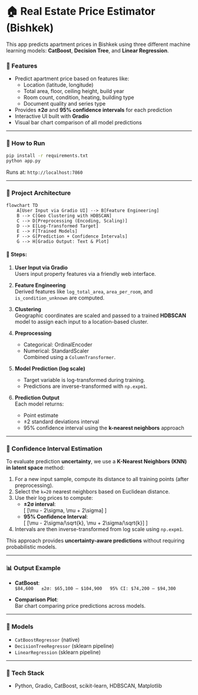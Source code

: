 # 🏠 Real Estate Price Estimator (Bishkek)

This app predicts apartment prices in Bishkek using three different machine learning models: **CatBoost**, **Decision Tree**, and **Linear Regression**.

### 🔮 Features
- Predict apartment price based on features like:
  - Location (latitude, longitude)
  - Total area, floor, ceiling height, build year
  - Room count, condition, heating, building type
  - Document quality and series type
- Provides **±2σ** and **95% confidence intervals** for each prediction
- Interactive UI built with **Gradio**
- Visual bar chart comparison of all model predictions

---

### 🚀 How to Run

```bash
pip install -r requirements.txt
python app.py
```

Runs at: `http://localhost:7860`

---

### 📐 Project Architecture

```mermaid
flowchart TD
    A[User Input via Gradio UI] --> B[Feature Engineering]
    B --> C[Geo Clustering with HDBSCAN]
    C --> D[Preprocessing (Encoding, Scaling)]
    D --> E[Log-Transformed Target]
    E --> F[Trained Models]
    F --> G[Prediction + Confidence Intervals]
    G --> H[Gradio Output: Text & Plot]
```

#### 🔄 Steps:
1. **User Input via Gradio**  
   Users input property features via a friendly web interface.

2. **Feature Engineering**  
   Derived features like `log_total_area`, `area_per_room`, and `is_condition_unknown` are computed.

3. **Clustering**  
   Geographic coordinates are scaled and passed to a trained **HDBSCAN** model to assign each input to a location-based cluster.

4. **Preprocessing**  
   - Categorical: OrdinalEncoder  
   - Numerical: StandardScaler  
   Combined using a `ColumnTransformer`.

5. **Model Prediction (log scale)**  
   - Target variable is log-transformed during training.
   - Predictions are inverse-transformed with `np.expm1`.

6. **Prediction Output**  
   Each model returns:
   - Point estimate
   - ±2 standard deviations interval
   - 95% confidence interval using the **k-nearest neighbors** approach

---

### 📏 Confidence Interval Estimation

To evaluate prediction **uncertainty**, we use a **K-Nearest Neighbors (KNN) in latent space** method:

1. For a new input sample, compute its distance to all training points (after preprocessing).
2. Select the `k=20` nearest neighbors based on Euclidean distance.
3. Use their log prices to compute:
   - **±2σ interval**:  
     \[ [\mu - 2\sigma, \mu + 2\sigma] \]
   - **95% Confidence Interval**:  
     \[ [\mu - 2\sigma/\sqrt{k}, \mu + 2\sigma/\sqrt{k}] \]
4. Intervals are then inverse-transformed from log scale using `np.expm1`.

This approach provides **uncertainty-aware predictions** without requiring probabilistic models.

---

### 📊 Output Example

- **CatBoost**:  
  `$84,600  
  ±2σ: $65,100 — $104,900  
  95% CI: $74,200 — $94,300`

- **Comparison Plot**:  
  Bar chart comparing price predictions across models.

---

### 🧠 Models
- `CatBoostRegressor` (native)
- `DecisionTreeRegressor` (sklearn pipeline)
- `LinearRegression` (sklearn pipeline)

---

### 🧰 Tech Stack
- Python, Gradio, CatBoost, scikit-learn, HDBSCAN, Matplotlib